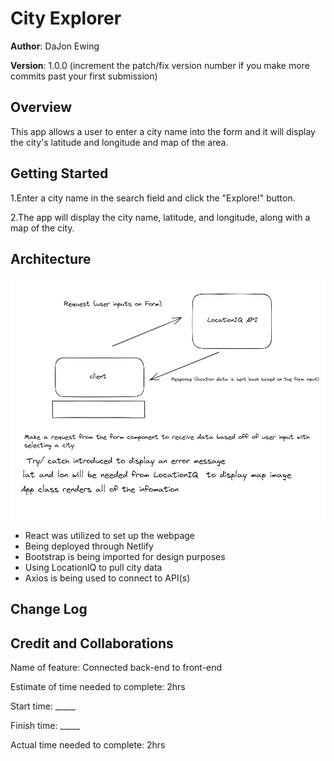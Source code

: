 # City Explorer

**Author**: DaJon Ewing

**Version**: 1.0.0 (increment the patch/fix version number if you make more commits past your first submission)

## Overview
This app allows a user to enter a city name into the form and it will display the city's latitude and longitude and map of the area.

## Getting Started
1.Enter a city name in the search field and click the "Explore!" button.

2.The app will display the city name, latitude, and longitude, along with a map of the city.

## Architecture
![alt text](src/img/dataflow.png)
- React was utilized to set up the webpage
- Being deployed through Netlify
- Bootstrap is being imported for design purposes
- Using LocationIQ to pull city data
- Axios is being used to connect to API(s)
## Change Log
<!-- Use this area to document the iterative changes made to your application as each feature is successfully implemented. Use time stamps. Here's an example:

03-22-20 23 4:07pm - Application now has a fully-functional express server, with a GET route for the location resource. -->

## Credit and Collaborations

Name of feature: Connected back-end to front-end

Estimate of time needed to complete: 2hrs

Start time: _____

Finish time: _____

Actual time needed to complete: 2hrs